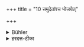 +++
title = "10 समुदेतांश्च भोजयेत्"

+++

<details><summary>Bühler</summary>

10. And he shall feed (Brāhmaṇas) possessed of all (good qualities).
</details>

<details><summary>हरदत्त-टीका</summary>

## सूत्रम्
समुदेतांश्च भोजयेत् ॥ ११ ॥  
## टिप्पनी
समुदेतवचनं गुणाधिक्यार्थम् ॥ ११ ॥
</details>
